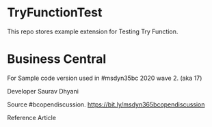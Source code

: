 # TryFunctionTest
This repo stores example extension for Testing Try Function.

# Business Central
For Sample code version used in #msdyn35bc 2020 wave 2. (aka 17)

Developer
Saurav Dhyani

Source
#bcopendiscussion. https://bit.ly/msdyn365bcopendiscussion

Reference Article